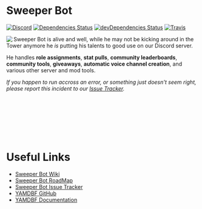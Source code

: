 # Sweeper Bot
[![Discord](https://discordapp.com/api/guilds/157728722999443456/embed.png)](https://discord.gg/DestinyReddit)
[![Dependencies Status](https://david-dm.org/r-DestinyTheGame/Sweeper-Bot.svg?maxAge=3600)](https://david-dm.org/r-DestinyTheGame/Sweeper-Bot)
[![devDependencies Status](https://david-dm.org/r-DestinyTheGame/Sweeper-Bot/dev-status.svg)](https://david-dm.org/r-DestinyTheGame/Sweeper-Bot?type=dev)
[![Travis](https://travis-ci.org/r-DestinyTheGame/Sweeper-Bot.svg?branch=master)](https://travis-ci.org/r-DestinyTheGame/Sweeper-Bot)

<img align="left" src="http://i.imgur.com/EqHGgej.png">Sweeper Bot is alive and well, while he may not be kicking around in the Tower anymore he *is* putting his talents to good use on our Discord server.

He handles **role assignments**, **stat pulls**, **community leaderboards**, **community tools**, **giveaways**, **automatic voice channel creation**, and various other server and mod tools.

*If you happen to run accross an error, or something just doesn't seem right, please report this incident to our [Issue Tracker](https://github.com/r-DestinyTheGame/Sweeper-Bot/issues/).*


<br /><br /><br /><br /><br /><br />

# Useful Links
- [Sweeper Bot Wiki](https://github.com/r-DestinyTheGame/Sweeper-Bot/wiki)
- [Sweeper Bot RoadMap](https://github.com/r-DestinyTheGame/Sweeper-Bot/projects/1)
- [Sweeper Bot Issue Tracker](https://github.com/r-DestinyTheGame/Sweeper-Bot/issues/)
- [YAMDBF GitHub](https://github.com/zajrik/yamdbf)
- [YAMDBF Documentation](https://yamdbf.js.org/)
